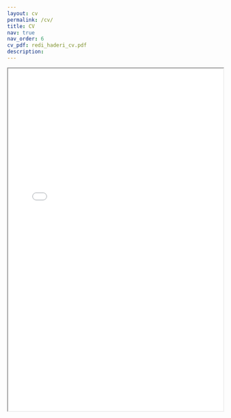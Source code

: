 ```yaml
---
layout: cv
permalink: /cv/
title: CV
nav: true
nav_order: 6
cv_pdf: redi_haderi_cv.pdf
description:
---
```


<div style="width: 100%; height:800">
<iframe src="{{site.url}}/assets/pdf/redi_haderi_cv.pdf" width="100%" height="800"></iframe>
</div>
